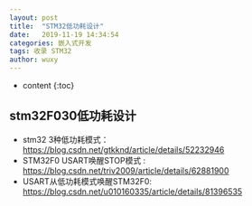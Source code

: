 ```yaml
---
layout: post
title:  "STM32低功耗设计"
date:   2019-11-19 14:34:54
categories: 嵌入式开发
tags: 收录 STM32
author: wuxy
---
```


* content
{:toc}

## stm32F030低功耗设计

- stm32 3种低功耗模式： https://blog.csdn.net/gtkknd/article/details/52232946
- STM32F0 USART唤醒STOP模式 : https://blog.csdn.net/triv2009/article/details/62881900
- USART从低功耗模式唤醒STM32F0: https://blog.csdn.net/u010160335/article/details/81396535
